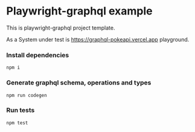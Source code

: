 # Playwright-graphql example
This is playwright-graphql project template.

As a System under test is https://graphql-pokeapi.vercel.app playground.

### Install dependencies
`npm i`

### Generate graphql schema, operations and types
`npm run codegen`

### Run tests
`npm test`
